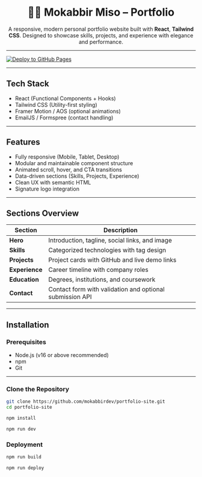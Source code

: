 <h1 align="center">🧑‍💻 Mokabbir Miso – Portfolio</h1>

<p align="center">
  A responsive, modern personal portfolio website built with <strong>React</strong>, <strong>Tailwind CSS</strong>. Designed to showcase skills, projects, and experience with elegance and performance.
</p>

---

[![Deploy to GitHub Pages](https://img.shields.io/badge/Live%20Demo-Online-green?style=for-the-badge&logo=github)](https://mokabbirmisho.github.io/-Mokabbir-Miso-Portfolio/)

---

## Tech Stack

- React (Functional Components + Hooks)
- Tailwind CSS (Utility-first styling)
- Framer Motion / AOS (optional animations)
- EmailJS / Formspree (contact handling)

---

## Features

- Fully responsive (Mobile, Tablet, Desktop)
- Modular and maintainable component structure
- Animated scroll, hover, and CTA transitions
- Data-driven sections (Skills, Projects, Experience)
- Clean UX with semantic HTML
- Signature logo integration

---

## Sections Overview

| Section        | Description                                              |
| -------------- | -------------------------------------------------------- |
| **Hero**       | Introduction, tagline, social links, and image           |
| **Skills**     | Categorized technologies with tag design                 |
| **Projects**   | Project cards with GitHub and live demo links            |
| **Experience** | Career timeline with company roles                       |
| **Education**  | Degrees, institutions, and coursework                    |
| **Contact**    | Contact form with validation and optional submission API |

---

## Installation

### Prerequisites

- Node.js (v16 or above recommended)
- npm
- Git

---

### Clone the Repository

```bash
git clone https://github.com/mokabbirdev/portfolio-site.git
cd portfolio-site
```

```bash
npm install
```

```bash
npm run dev

```

### Deployment

```bash
npm run build


```

```bash
npm run deploy


```
